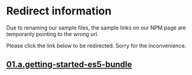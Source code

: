 # Redirect information

Due to renaming our sample files, the sample links on our NPM page are temporarily pointing to the wrong url. 

Please click the link below to be redirected. Sorry for the inconvenience.

## [01.a.getting-started-es5-bundle](./../01.b.getting-started-es5-bundle/)